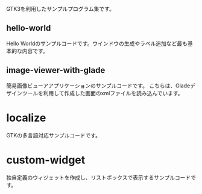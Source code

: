 GTK3を利用したサンプルプログラム集です。

## hello-world

Hello Worldのサンプルコードです。ウインドウの生成やラベル追加など最も基本的な内容です。

## image-viewer-with-glade

簡易画像ビューアアプリケーションのサンプルコードです。
こちらは、Gladeデザインツールを利用して作成した画面のxmlファイルを読み込んでいます。

# localize

GTKの多言語対応サンプルコードです。

# custom-widget

独自定義のウィジェットを作成し、リストボックスで表示するサンプルコードです。